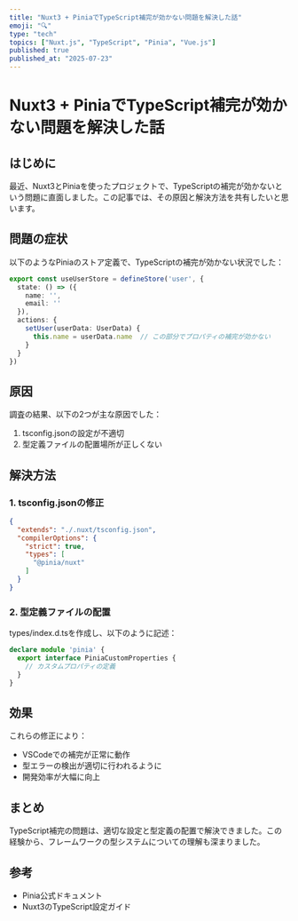 ```yaml
---
title: "Nuxt3 + PiniaでTypeScript補完が効かない問題を解決した話"
emoji: "🔍"
type: "tech"
topics: ["Nuxt.js", "TypeScript", "Pinia", "Vue.js"]
published: true
published_at: "2025-07-23"
---
```

# Nuxt3 + PiniaでTypeScript補完が効かない問題を解決した話

## はじめに

最近、Nuxt3とPiniaを使ったプロジェクトで、TypeScriptの補完が効かないという問題に直面しました。この記事では、その原因と解決方法を共有したいと思います。

## 問題の症状

以下のようなPiniaのストア定義で、TypeScriptの補完が効かない状況でした：

```typescript
export const useUserStore = defineStore('user', {
  state: () => ({
    name: '',
    email: ''
  }),
  actions: {
    setUser(userData: UserData) {
      this.name = userData.name  // この部分でプロパティの補完が効かない
    }
  }
})
```

## 原因

調査の結果、以下の2つが主な原因でした：

1. tsconfig.jsonの設定が不適切
2. 型定義ファイルの配置場所が正しくない

## 解決方法

### 1. tsconfig.jsonの修正

```json
{
  "extends": "./.nuxt/tsconfig.json",
  "compilerOptions": {
    "strict": true,
    "types": [
      "@pinia/nuxt"
    ]
  }
}
```

### 2. 型定義ファイルの配置

types/index.d.tsを作成し、以下のように記述：

```typescript
declare module 'pinia' {
  export interface PiniaCustomProperties {
    // カスタムプロパティの定義
  }
}
```

## 効果

これらの修正により：
- VSCodeでの補完が正常に動作
- 型エラーの検出が適切に行われるように
- 開発効率が大幅に向上

## まとめ

TypeScript補完の問題は、適切な設定と型定義の配置で解決できました。この経験から、フレームワークの型システムについての理解も深まりました。

## 参考

- Pinia公式ドキュメント
- Nuxt3のTypeScript設定ガイド